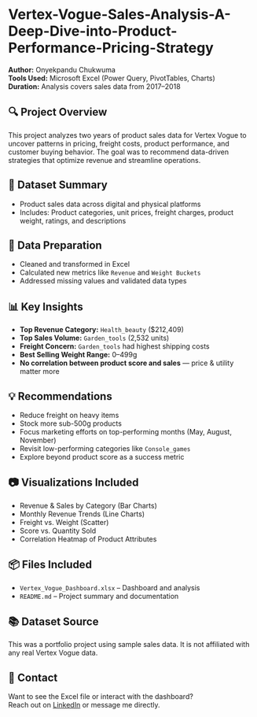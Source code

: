 # Vertex-Vogue-Sales-Analysis-A-Deep-Dive-into-Product-Performance-Pricing-Strategy

**Author:** Onyekpandu Chukwuma  
**Tools Used:** Microsoft Excel (Power Query, PivotTables, Charts)  
**Duration:** Analysis covers sales data from 2017–2018

## 🔍 Project Overview
This project analyzes two years of product sales data for Vertex Vogue to uncover patterns in pricing, freight costs, product performance, and customer buying behavior. The goal was to recommend data-driven strategies that optimize revenue and streamline operations.

## 📁 Dataset Summary
- Product sales data across digital and physical platforms
- Includes: Product categories, unit prices, freight charges, product weight, ratings, and descriptions

## 🧹 Data Preparation
- Cleaned and transformed in Excel
- Calculated new metrics like `Revenue` and `Weight Buckets`
- Addressed missing values and validated data types

## 📊 Key Insights
- **Top Revenue Category:** `Health_beauty` ($212,409)
- **Top Sales Volume:** `Garden_tools` (2,532 units)
- **Freight Concern:** `Garden_tools` had highest shipping costs
- **Best Selling Weight Range:** 0–499g
- **No correlation between product score and sales** — price & utility matter more

## 💡 Recommendations
- Reduce freight on heavy items
- Stock more sub-500g products
- Focus marketing efforts on top-performing months (May, August, November)
- Revisit low-performing categories like `Console_games`
- Explore beyond product score as a success metric

## 📷 Visualizations Included
- Revenue & Sales by Category (Bar Charts)
- Monthly Revenue Trends (Line Charts)
- Freight vs. Weight (Scatter)
- Score vs. Quantity Sold
- Correlation Heatmap of Product Attributes

## 📦 Files Included
- `Vertex_Vogue_Dashboard.xlsx` – Dashboard and analysis
- `README.md` – Project summary and documentation

## 📚 Dataset Source
This was a portfolio project using sample sales data. It is not affiliated with any real Vertex Vogue data.

## 🔗 Contact
Want to see the Excel file or interact with the dashboard?  
Reach out on [LinkedIn](www.linkedin.com/in/chukwuma-onyekpandu-2a7b3a182) or message me directly.



